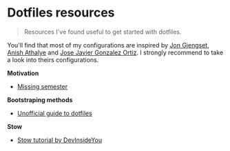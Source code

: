# Dotfiles resources
> Resources I've found useful to get started with dotfiles.

You'll find that most of my configurations are inspired by [Jon Gjengset](https://github.com/jonhoo), [Anish Athalye](https://github.com/anishathalye/) and [Jose Javier Gonzalez Ortiz](https://github.com/jjgo). I strongly recommend to take a look into theirs configurations.

__Motivation__
- [Missing semester](https://missing.csail.mit.edu/)

__Bootstraping methods__
- [Unofficial guide to dotfiles](https://dotfiles.github.io/)

__Stow__
- [Stow tutorial by DevInsideYou](https://www.youtube.com/watch?v=CFzEuBGPPPg)
